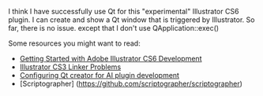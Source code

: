I think I have successfully use Qt for this "experimental" Illustrator CS6 plugin. I can create and show a Qt window that is triggered by Illustrator. So far, there is no issue. except that I don't use QApplication::exec()

Some resources you might want to read:
* [Getting Started with Adobe Illustrator CS6 Development](http://wwwimages.adobe.com/content/dam/Adobe/en/devnet/illustrator/sdk/cs6/getting-started-guide.pdf)
* [Illustrator CS3 Linker Problems](https://forums.adobe.com/thread/441003?start=0&tstart=0)
* [Configuring Qt creator for AI plugin development](https://forums.adobe.com/thread/1353898?tstart=0)
* [Scriptographer] (https://github.com/scriptographer/scriptographer)
